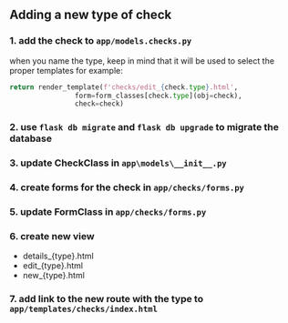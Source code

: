 ## Adding a new type of check
### 1. add the check to `app/models.checks.py`
when you name the type, keep in mind that it will be used to select the proper templates for example:
```Python
return render_template(f'checks/edit_{check.type}.html',
                form=form_classes[check.type](obj=check),
                check=check)
```
### 2. use `flask db migrate` and `flask db upgrade` to migrate the database
### 3. update CheckClass in `app\models\__init__.py`
### 4. create forms for the check in `app/checks/forms.py`
### 5. update FormClass in `app/checks/forms.py`
### 6. create new view
 * details_{type}.html
 * edit_{type}.html
 * new_{type}.html
### 7. add link to the new route with the type to `app/templates/checks/index.html`
